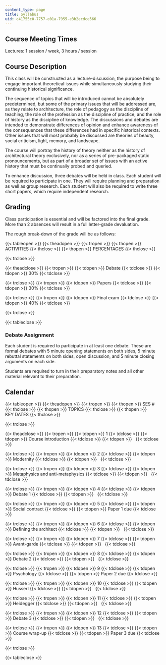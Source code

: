 ```yaml
---
content_type: page
title: Syllabus
uid: c41755c0-7757-e01a-7955-e3b2ecdce566
---
```


Course Meeting Times
--------------------

Lectures: 1 session / week, 3 hours / session

Course Description
------------------

This class will be constructed as a lecture-discussion, the purpose being to engage important theoretical issues while simultaneously studying their continuing historical significance.

The sequence of topics that will be introduced cannot be absolutely predetermined, but some of the primary issues that will be addressed are, as they relate to architecture, the role of pedagogy as the discipline of teaching, the role of the profession as the discipline of practice, and the role of history as the discipline of knowledge. The discussions and debates are intended to demonstrate differences of opinion and enhance awareness of the consequences that these differences had in specific historical contexts. Other issues that will most probably be discussed are theories of beauty, social criticism, light, memory, and landscape.

The course will portray the history of theory neither as the history of architectural theory exclusively, nor as a series of pre-packaged static pronouncements, but as part of a broader set of issues with an active history that must be continually probed and queried.

To enhance discussion, three debates will be held in class. Each student will be required to participate in one. They will require planning and preparation as well as group research. Each student will also be required to write three short papers, which require independent research.

Grading
-------

Class participation is essential and will be factored into the final grade. More than 2 absences will result in a full letter-grade devaluation.

The rough break-down of the grade will be as follows:

{{< tableopen >}}
{{< theadopen >}}
{{< tropen >}}
{{< thopen >}}
ACTIVITIES
{{< thclose >}}
{{< thopen >}}
PERCENTAGES
{{< thclose >}}

{{< trclose >}}

{{< theadclose >}}
{{< tropen >}}
{{< tdopen >}}
Debate
{{< tdclose >}}
{{< tdopen >}}
30%
{{< tdclose >}}

{{< trclose >}}
{{< tropen >}}
{{< tdopen >}}
Papers
{{< tdclose >}}
{{< tdopen >}}
30%
{{< tdclose >}}

{{< trclose >}}
{{< tropen >}}
{{< tdopen >}}
Final exam
{{< tdclose >}}
{{< tdopen >}}
40%
{{< tdclose >}}

{{< trclose >}}

{{< tableclose >}}

### Debate Assignment

Each student is required to participate in at least one debate. These are formal debates with 5 minute opening statements on both sides, 5 minute rebuttal statements on both sides, open discussion, and 5 minute closing arguments on each side.

Students are required to turn in their preparatory notes and all other material relevant to their preparation.

Calendar
--------

{{< tableopen >}}
{{< theadopen >}}
{{< tropen >}}
{{< thopen >}}
SES #
{{< thclose >}}
{{< thopen >}}
TOPICS
{{< thclose >}}
{{< thopen >}}
KEY DATES
{{< thclose >}}

{{< trclose >}}

{{< theadclose >}}
{{< tropen >}}
{{< tdopen >}}
1
{{< tdclose >}}
{{< tdopen >}}
Course introduction
{{< tdclose >}}
{{< tdopen >}}
 
{{< tdclose >}}

{{< trclose >}}
{{< tropen >}}
{{< tdopen >}}
2
{{< tdclose >}}
{{< tdopen >}}
Modernity
{{< tdclose >}}
{{< tdopen >}}
 
{{< tdclose >}}

{{< trclose >}}
{{< tropen >}}
{{< tdopen >}}
3
{{< tdclose >}}
{{< tdopen >}}
Metaphysics and anti-metaphysics
{{< tdclose >}}
{{< tdopen >}}
 
{{< tdclose >}}

{{< trclose >}}
{{< tropen >}}
{{< tdopen >}}
4
{{< tdclose >}}
{{< tdopen >}}
Debate 1
{{< tdclose >}}
{{< tdopen >}}
 
{{< tdclose >}}

{{< trclose >}}
{{< tropen >}}
{{< tdopen >}}
5
{{< tdclose >}}
{{< tdopen >}}
Social contract
{{< tdclose >}}
{{< tdopen >}}
Paper 1 due
{{< tdclose >}}

{{< trclose >}}
{{< tropen >}}
{{< tdopen >}}
6
{{< tdclose >}}
{{< tdopen >}}
Defining the architect
{{< tdclose >}}
{{< tdopen >}}
 
{{< tdclose >}}

{{< trclose >}}
{{< tropen >}}
{{< tdopen >}}
7
{{< tdclose >}}
{{< tdopen >}}
Avant-garde
{{< tdclose >}}
{{< tdopen >}}
 
{{< tdclose >}}

{{< trclose >}}
{{< tropen >}}
{{< tdopen >}}
8
{{< tdclose >}}
{{< tdopen >}}
Debate 2
{{< tdclose >}}
{{< tdopen >}}
 
{{< tdclose >}}

{{< trclose >}}
{{< tropen >}}
{{< tdopen >}}
9
{{< tdclose >}}
{{< tdopen >}}
Psychology
{{< tdclose >}}
{{< tdopen >}}
Paper 2 due
{{< tdclose >}}

{{< trclose >}}
{{< tropen >}}
{{< tdopen >}}
10
{{< tdclose >}}
{{< tdopen >}}
Husserl
{{< tdclose >}}
{{< tdopen >}}
 
{{< tdclose >}}

{{< trclose >}}
{{< tropen >}}
{{< tdopen >}}
11
{{< tdclose >}}
{{< tdopen >}}
Heidegger
{{< tdclose >}}
{{< tdopen >}}
 
{{< tdclose >}}

{{< trclose >}}
{{< tropen >}}
{{< tdopen >}}
12
{{< tdclose >}}
{{< tdopen >}}
Debate 3
{{< tdclose >}}
{{< tdopen >}}
 
{{< tdclose >}}

{{< trclose >}}
{{< tropen >}}
{{< tdopen >}}
13
{{< tdclose >}}
{{< tdopen >}}
Course wrap-up
{{< tdclose >}}
{{< tdopen >}}
Paper 3 due
{{< tdclose >}}

{{< trclose >}}

{{< tableclose >}}